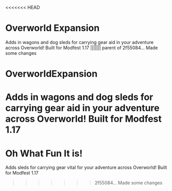 <<<<<<< HEAD
# Overworld Expansion

Adds in wagons and dog sleds for carrying gear aid in your adventure across Overworld! Built for Modfest 1.17
||||||| parent of 2f55084... Made some changes
# OverworldExpansion
Adds in wagons and dog sleds for carrying gear aid in your adventure across Overworld! Built for Modfest 1.17
=======
# Oh What Fun It is! 

Adds sleds for carrying gear vital for your adventure across Overworld! Built for Modfest 1.17
>>>>>>> 2f55084... Made some changes
